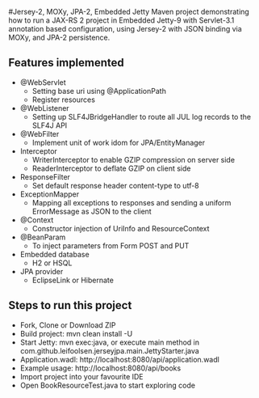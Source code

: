 #Jersey-2, MOXy, JPA-2, Embedded Jetty
Maven project demonstrating how to run a JAX-RS 2 project in Embedded Jetty-9 with Servlet-3.1 annotation based configuration,
using Jersey-2 with JSON binding via MOXy, and JPA-2 persistence.

## Features implemented
* @WebServlet
    * Setting base uri using @ApplicationPath
    * Register resources
* @WebListener
    * Setting up SLF4JBridgeHandler to route all JUL log records to the SLF4J API
* @WebFilter
    * Implement unit of work idom for JPA/EntityManager
* Interceptor 
    * WriterInterceptor to enable GZIP compression on server side
    * ReaderInterceptor to deflate GZIP on client side
* ResponseFilter
    * Set default response header content-type to utf-8 
* ExceptionMapper
    * Mapping all exceptions to responses and sending a uniform ErrorMessage as JSON to the client
* @Context
    * Constructor injection of UriInfo and ResourceContext
* @BeanParam
    * To inject parameters from Form POST and PUT
* Embedded database
    * H2 or HSQL
* JPA provider    
    * EclipseLink or Hibernate

## Steps to run this project
* Fork, Clone or Download ZIP
* Build project: mvn clean install -U
* Start Jetty: mvn exec:java, or execute main method in com.github.leifoolsen.jerseyjpa.main.JettyStarter.java
* Application.wadl: http://localhost:8080/api/application.wadl
* Example usage: http://localhost:8080/api/books
* Import project into your favourite IDE
* Open BookResourceTest.java to start exploring code
